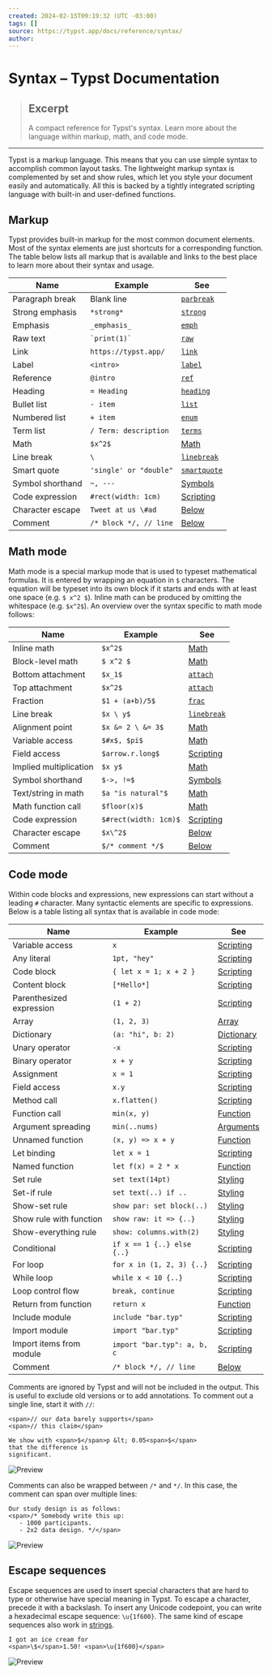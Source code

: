 ```yaml
---
created: 2024-02-15T09:19:32 (UTC -03:00)
tags: []
source: https://typst.app/docs/reference/syntax/
author: 
---
```


# Syntax – Typst Documentation

> ## Excerpt
> A compact reference for Typst's syntax. Learn more about the language within
markup, math, and code mode.

---
Typst is a markup language. This means that you can use simple syntax to accomplish common layout tasks. The lightweight markup syntax is complemented by set and show rules, which let you style your document easily and automatically. All this is backed by a tightly integrated scripting language with built-in and user-defined functions.

## Markup

Typst provides built-in markup for the most common document elements. Most of the syntax elements are just shortcuts for a corresponding function. The table below lists all markup that is available and links to the best place to learn more about their syntax and usage.

| Name | Example | See |
| --- | --- | --- |
| Paragraph break | Blank line | [`parbreak`](https://typst.app/docs/reference/model/parbreak/) |
| Strong emphasis | `*strong*` | [`strong`](https://typst.app/docs/reference/model/strong/) |
| Emphasis | `_emphasis_` | [`emph`](https://typst.app/docs/reference/model/emph/) |
| Raw text | `` `print(1)` `` | [`raw`](https://typst.app/docs/reference/text/raw/) |
| Link | `https://typst.app/` | [`link`](https://typst.app/docs/reference/model/link/) |
| Label | `<intro>` | [`label`](https://typst.app/docs/reference/foundations/label/) |
| Reference | `@intro` | [`ref`](https://typst.app/docs/reference/model/ref/) |
| Heading | `= Heading` | [`heading`](https://typst.app/docs/reference/model/heading/) |
| Bullet list | `- item` | [`list`](https://typst.app/docs/reference/model/list/) |
| Numbered list | `+ item` | [`enum`](https://typst.app/docs/reference/model/enum/) |
| Term list | `/ Term: description` | [`terms`](https://typst.app/docs/reference/model/terms/) |
| Math | `$x^2$` | [Math](https://typst.app/docs/reference/math/) |
| Line break | `\` | [`linebreak`](https://typst.app/docs/reference/text/linebreak/) |
| Smart quote | `'single' or "double"` | [`smartquote`](https://typst.app/docs/reference/text/smartquote/) |
| Symbol shorthand | `~, ---` | [Symbols](https://typst.app/docs/reference/symbols/sym/) |
| Code expression | `#rect(width: 1cm)` | [Scripting](https://typst.app/docs/reference/scripting/#expressions) |
| Character escape | `Tweet at us \#ad` | [Below](https://typst.app/docs/reference/syntax/#escapes) |
| Comment | `/* block */, // line` | [Below](https://typst.app/docs/reference/syntax/#comments) |

## Math mode

Math mode is a special markup mode that is used to typeset mathematical formulas. It is entered by wrapping an equation in `$` characters. The equation will be typeset into its own block if it starts and ends with at least one space (e.g. `$ x^2 $`). Inline math can be produced by omitting the whitespace (e.g. `$x^2$`). An overview over the syntax specific to math mode follows:

| Name | Example | See |
| --- | --- | --- |
| Inline math | `$x^2$` | [Math](https://typst.app/docs/reference/math/) |
| Block-level math | `$ x^2 $` | [Math](https://typst.app/docs/reference/math/) |
| Bottom attachment | `$x_1$` | [`attach`](https://typst.app/docs/reference/math/attach/) |
| Top attachment | `$x^2$` | [`attach`](https://typst.app/docs/reference/math/attach/) |
| Fraction | `$1 + (a+b)/5$` | [`frac`](https://typst.app/docs/reference/math/frac/) |
| Line break | `$x \ y$` | [`linebreak`](https://typst.app/docs/reference/text/linebreak/) |
| Alignment point | `$x &= 2 \ &= 3$` | [Math](https://typst.app/docs/reference/math/) |
| Variable access | `$#x$, $pi$` | [Math](https://typst.app/docs/reference/math/) |
| Field access | `$arrow.r.long$` | [Scripting](https://typst.app/docs/reference/scripting/#fields) |
| Implied multiplication | `$x y$` | [Math](https://typst.app/docs/reference/math/) |
| Symbol shorthand | `$->, !=$` | [Symbols](https://typst.app/docs/reference/symbols/sym/) |
| Text/string in math | `$a "is natural"$` | [Math](https://typst.app/docs/reference/math/) |
| Math function call | `$floor(x)$` | [Math](https://typst.app/docs/reference/math/) |
| Code expression | `$#rect(width: 1cm)$` | [Scripting](https://typst.app/docs/reference/scripting/#expressions) |
| Character escape | `$x\^2$` | [Below](https://typst.app/docs/reference/syntax/#escapes) |
| Comment | `$/* comment */$` | [Below](https://typst.app/docs/reference/syntax/#comments) |

## Code mode

Within code blocks and expressions, new expressions can start without a leading `#` character. Many syntactic elements are specific to expressions. Below is a table listing all syntax that is available in code mode:

| Name | Example | See |
| --- | --- | --- |
| Variable access | `x` | [Scripting](https://typst.app/docs/reference/scripting/#blocks) |
| Any literal | `1pt, "hey"` | [Scripting](https://typst.app/docs/reference/scripting/#expressions) |
| Code block | `{ let x = 1; x + 2 }` | [Scripting](https://typst.app/docs/reference/scripting/#blocks) |
| Content block | `[*Hello*]` | [Scripting](https://typst.app/docs/reference/scripting/#blocks) |
| Parenthesized expression | `(1 + 2)` | [Scripting](https://typst.app/docs/reference/scripting/#blocks) |
| Array | `(1, 2, 3)` | [Array](https://typst.app/docs/reference/foundations/array/) |
| Dictionary | `(a: "hi", b: 2)` | [Dictionary](https://typst.app/docs/reference/foundations/dictionary/) |
| Unary operator | `-x` | [Scripting](https://typst.app/docs/reference/scripting/#operators) |
| Binary operator | `x + y` | [Scripting](https://typst.app/docs/reference/scripting/#operators) |
| Assignment | `x = 1` | [Scripting](https://typst.app/docs/reference/scripting/#operators) |
| Field access | `x.y` | [Scripting](https://typst.app/docs/reference/scripting/#fields) |
| Method call | `x.flatten()` | [Scripting](https://typst.app/docs/reference/scripting/#methods) |
| Function call | `min(x, y)` | [Function](https://typst.app/docs/reference/foundations/function/) |
| Argument spreading | `min(..nums)` | [Arguments](https://typst.app/docs/reference/foundations/arguments/) |
| Unnamed function | `(x, y) => x + y` | [Function](https://typst.app/docs/reference/foundations/function/) |
| Let binding | `let x = 1` | [Scripting](https://typst.app/docs/reference/scripting/#bindings) |
| Named function | `let f(x) = 2 * x` | [Function](https://typst.app/docs/reference/foundations/function/) |
| Set rule | `set text(14pt)` | [Styling](https://typst.app/docs/reference/styling/#set-rules) |
| Set-if rule | `set text(..) if ..` | [Styling](https://typst.app/docs/reference/styling/#set-rules) |
| Show-set rule | `show par: set block(..)` | [Styling](https://typst.app/docs/reference/styling/#show-rules) |
| Show rule with function | `show raw: it => {..}` | [Styling](https://typst.app/docs/reference/styling/#show-rules) |
| Show-everything rule | `show: columns.with(2)` | [Styling](https://typst.app/docs/reference/styling/#show-rules) |
| Conditional | `if x == 1 {..} else {..}` | [Scripting](https://typst.app/docs/reference/scripting/#conditionals) |
| For loop | `for x in (1, 2, 3) {..}` | [Scripting](https://typst.app/docs/reference/scripting/#loops) |
| While loop | `while x < 10 {..}` | [Scripting](https://typst.app/docs/reference/scripting/#loops) |
| Loop control flow | `break, continue` | [Scripting](https://typst.app/docs/reference/scripting/#loops) |
| Return from function | `return x` | [Function](https://typst.app/docs/reference/foundations/function/) |
| Include module | `include "bar.typ"` | [Scripting](https://typst.app/docs/reference/scripting/#modules) |
| Import module | `import "bar.typ"` | [Scripting](https://typst.app/docs/reference/scripting/#modules) |
| Import items from module | `import "bar.typ": a, b, c` | [Scripting](https://typst.app/docs/reference/scripting/#modules) |
| Comment | `/* block */, // line` | [Below](https://typst.app/docs/reference/syntax/#comments) |

Comments are ignored by Typst and will not be included in the output. This is useful to exclude old versions or to add annotations. To comment out a single line, start it with `//`:

```
<span>// our data barely supports</span>
<span>// this claim</span>

We show with <span>$</span>p &lt; 0.05<span>$</span>
that the difference is
significant.
```

![Preview](https://typst.app/assets/docs/4X5qt6Cm6pVAuGK8K_OVtgAAAAAAAAAA.png)

Comments can also be wrapped between `/*` and `*/`. In this case, the comment can span over multiple lines:

```
Our study design is as follows:
<span>/* Somebody write this up:
   - 1000 participants.
   - 2x2 data design. */</span>
```

![Preview](https://typst.app/assets/docs/A96YIJf5IltsND-ya6kUBwAAAAAAAAAA.png)

## Escape sequences

Escape sequences are used to insert special characters that are hard to type or otherwise have special meaning in Typst. To escape a character, precede it with a backslash. To insert any Unicode codepoint, you can write a hexadecimal escape sequence: `\u{1f600}`. The same kind of escape sequences also work in [strings](https://typst.app/docs/reference/foundations/str/).

```
I got an ice cream for
<span>\$</span>1.50! <span>\u{1f600}</span>
```

![Preview](https://typst.app/assets/docs/P9FHfxr4YPQOpp9S0VHHBAAAAAAAAAAA.png)
